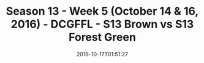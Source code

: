 ---
title: Season 13 - Week 5 (October 14 & 16, 2016) - DCGFFL - S13 Brown vs S13 Forest
  Green
teams-score:
- team: _teams/s13-brown.md
  score: 35
- team: _teams/s13-forest.md
  score: 7
mvp: S. Karson (Brown); J. Bixler (Forest)
game-ball: J. de Diego (Brown); R. Martin (Forest)
season: 13
week: 5
date: '2016-10-17T01:51:27'
pageid: season-13-week-5-october-14-16-2016-4812-vs-4814
---